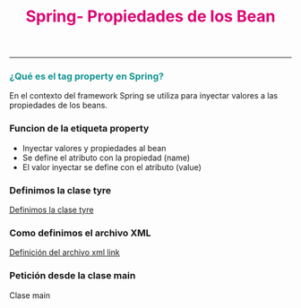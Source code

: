 <header>
<h1 style="color:#DC0073">Spring- Propiedades de los Bean</h1>
</header>
<hr>
<article>
<section>
<h3 style="color: #129490">¿Qué es el tag property en Spring? </h3>
<p>En el contexto del framework Spring se utiliza para inyectar
valores a las propiedades de los beans.</p>
</section>

<section>
<h3>Funcion de la etiqueta property</h3>
<ul>
<li>Inyectar valores y propiedades al bean</li>
<li>Se define el atributo con la propiedad (name)</li>
<li>El valor inyectar se define con el atributo (value)</li>
</ul>
<h3>Definimos la clase tyre</h3>
<a href="https://github.com/Dearone13/Spring/blob/beanproperty/src/main/java/com/mavin/Tyre.java">Definimos la clase tyre</a>
<h3>Como definimos el archivo XML</h3>
<a href="https://github.com/Dearone13/Spring/blob/beanproperty/src/main/resources/ApplicationContext.xml">Definición del archivo xml link</a>
<h3>Petición desde la clase main</h3>
<a>Clase main</a>
</section>
</article>
